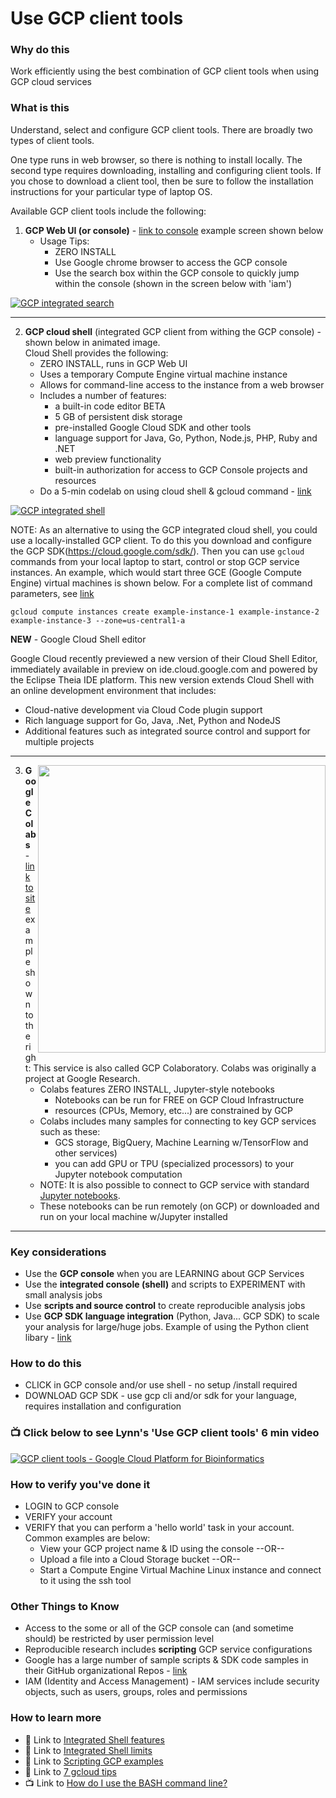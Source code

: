 # Use GCP client tools


### Why do this
 Work efficiently using the best combination of GCP client tools when using GCP cloud services

### What is this
 Understand, select and configure GCP client tools. There are broadly two types of client tools.  
 
 One type runs in web browser, so there is nothing to install locally. The second type requires downloading, installing and configuring client tools. If you chose to download a client tool, then be sure to follow the installation instructions for your particular type of laptop OS.  

 Available GCP client tools include the following:   

1. **GCP Web UI (or console)** - [link to console](https://console.cloud.google.com/) example screen shown below
    - Usage Tips:
        - ZERO INSTALL
        - Use Google chrome browser to access the GCP console
        - Use the search box within the GCP console to quickly jump within the console (shown in the screen below with 'iam')

[   ![GCP integrated search](/images/jump.png)]()    

---

2. **GCP cloud shell** (integrated GCP client from withing the GCP console) - shown below in animated image.   
Cloud Shell provides the following:
    - ZERO INSTALL, runs in GCP Web UI
    - Uses a temporary Compute Engine virtual machine instance
    - Allows for command-line access to the instance from a web browser
    - Includes a number of features:
        - a built-in code editor BETA
        - 5 GB of persistent disk storage
        - pre-installed Google Cloud SDK and other tools
        - language support for Java, Go, Python, Node.js, PHP, Ruby and .NET
        - web preview functionality
        - built-in authorization for access to GCP Console projects and resources
    - Do a 5-min codelab on using cloud shell & gcloud command - [link](https://codelabs.developers.google.com/codelabs/cloud-shell/index.html)

[   ![GCP integrated shell](/images/shellstart-update.gif)]()

NOTE: As an alternative to using the GCP integrated cloud shell, you could use a locally-installed GCP client.  To do this you  download and configure the GCP SDK(https://cloud.google.com/sdk/). Then you can use `gcloud` commands from your local laptop to start, control or stop GCP service instances.  An example, which would start three GCE (Google Compute Engine) virtual machines is shown below. For a complete list of command parameters, see [link](https://cloud.google.com/sdk/gcloud/reference/compute/instances/create)

`gcloud compute instances create example-instance-1 example-instance-2 example-instance-3 --zone=us-central1-a` 

**NEW** - Google Cloud Shell editor

Google Cloud recently previewed a new version of their Cloud Shell Editor, immediately available in preview on ide.cloud.google.com and powered by the Eclipse Theia IDE platform. This new version extends Cloud Shell with an online development environment that includes:

- Cloud-native development via Cloud Code plugin support
- Rich language support for Go, Java, .Net, Python and NodeJS 
- Additional features such as integrated source control and support for multiple projects

---

 <img src="https://github.com/lynnlangit/gcp-for-bioinformatics/raw/master/images/colabs.png" width="460" align="right"> 

3.  **Google Colabs** - [link to site](https://colab.research.google.com) example shown to the right:
This service is also called GCP Colaboratory.  Colabs was originally a project at Google Research.  
    - Colabs features ZERO INSTALL, Jupyter-style notebooks 
        - Notebooks can be run for FREE on GCP Cloud Infrastructure 
        - resources (CPUs, Memory, etc...) are constrained by GCP 
    - Colabs includes many samples for connecting to key GCP services such as these:
        - GCS storage, BigQuery, Machine Learning w/TensorFlow and other services)  
        - you can add GPU or TPU (specialized processors) to your Jupyter notebook computation  
    - NOTE: It is also possible to connect to GCP service with standard [Jupyter notebooks](https://jupyter.org/).    
    - These notebooks can be run remotely (on GCP) or downloaded and run on your local machine w/Jupyter installed

---

### Key considerations
 - Use the **GCP console** when you are LEARNING about GCP Services
 - Use the **integrated console (shell)** and scripts to EXPERIMENT with small analysis jobs
 - Use **scripts and source control** to create reproducible analysis jobs
 - Use **GCP SDK language integration** (Python, Java... GCP SDK) to scale your analysis for large/huge jobs. Example of using the Python client libary - [link](https://cloud.google.com/compute/docs/tutorials/python-guide)

### How to do this
 - CLICK in GCP console and/or use shell - no setup /install required
 - DOWNLOAD GCP SDK - use gcp cli and/or sdk for your language, requires installation and configuration

 ### 📺 Click below to see Lynn's 'Use GCP client tools' 6 min video
[![GCP client tools - Google Cloud Platform for Bioinformatics](http://img.youtube.com/vi/ce1XZ68NdA8/0.jpg)](http://www.youtube.com/watch?v=ce1XZ68NdA8 "GCP client tools - Google Cloud Platform for Bioinformatics")

### How to verify you've done it
 - LOGIN  to GCP console
 - VERIFY your account
 - VERIFY that you can perform a 'hello world' task in your account.  Common examples are below:
    - View your GCP project name & ID using the console --OR-- 
    - Upload a file into a Cloud Storage bucket --OR--
    - Start a Compute Engine Virtual Machine Linux instance and connect to it using the ssh tool

### Other Things to Know
 - Access to the some or all of the GCP console can (and sometime should) be restricted by user permission level
 - Reproducible research includes **scripting** GCP service configurations
 - Google has a large number of sample scripts & SDK code samples in their GitHub organizational Repos - [link](https://github.com/GoogleCloudPlatform)
 - IAM (Identity and Access Management) - IAM services include security objects, such as users, groups, roles and permissions

### How to learn more
 - 📘 Link to [Integrated Shell features](https://cloud.google.com/shell/docs/features)
 - 📘 Link to [Integrated Shell limits](https://cloud.google.com/shell/docs/limitations)
 - 📘 Link to [Scripting GCP examples](https://cloud.google.com/sdk/docs/scripting-gcloud)
 - 📘 Link to [7 gcloud tips](https://medium.com/google-cloud/7-gcloud-tricks-you-probably-didnt-know-7f64a16869e7)
 - 📺 Link to [How do I use the BASH command line?](https://www.youtube.com/watch?v=EMaFdfIlK58)
